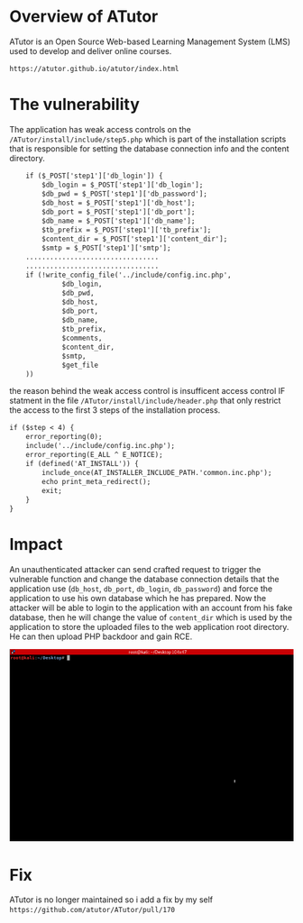 Overview of ATutor
==================
ATutor is an Open Source Web-based Learning Management System (LMS) used to develop and deliver online courses.
```
https://atutor.github.io/atutor/index.html
```

The vulnerability
================
The application has weak access controls on the ```/ATutor/install/include/step5.php``` which is part of the installation scripts that is responsible for setting the database connection info and the content directory.
```
	if ($_POST['step1']['db_login']) {
		$db_login = $_POST['step1']['db_login'];
		$db_pwd = $_POST['step1']['db_password'];
		$db_host = $_POST['step1']['db_host'];
		$db_port = $_POST['step1']['db_port'];
		$db_name = $_POST['step1']['db_name'];
		$tb_prefix = $_POST['step1']['tb_prefix'];
		$content_dir = $_POST['step1']['content_dir'];
		$smtp = $_POST['step1']['smtp'];
    .................................
    .................................	
	if (!write_config_file('../include/config.inc.php', 
	         $db_login,
	         $db_pwd,
	         $db_host,
	         $db_port,
	         $db_name,
	         $tb_prefix,
	         $comments,
	         $content_dir,
	         $smtp,
	         $get_file
	)) 
```
the reason behind the weak access control is insufficent access control IF statment in the file ```/ATutor/install/include/header.php``` that only restrict the access to the first 3 steps of the installation process.
```
if ($step < 4) {
	error_reporting(0);
	include('../include/config.inc.php');
	error_reporting(E_ALL ^ E_NOTICE);
	if (defined('AT_INSTALL')) {
		include_once(AT_INSTALLER_INCLUDE_PATH.'common.inc.php');
		echo print_meta_redirect();
		exit;
	}
}
```

Impact
========
An unauthenticated attacker can send crafted request to trigger the vulnerable function and change the database connection details that the application use (```db_host```, ```db_port```, ```db_login```, ```db_password```) and force the application to use his own database which he has prepared.
Now the attacker will be able to login to the application with an account from his fake database, then he will change the value of ```content_dir``` which is used by the application to store the uploaded files to the web application root directory.
He can then upload PHP backdoor and gain RCE.

![Alt text](CVE-2019-16114.gif?raw=true "exploit")

Fix
====
ATutor is no longer maintained so i add a fix by my self ```https://github.com/atutor/ATutor/pull/170```
